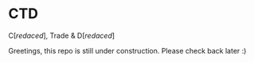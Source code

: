 # CTD
C[_redaced_], Trade &amp; D[_redaced_]

Greetings,
this repo is still under construction.
Please check back later :)
